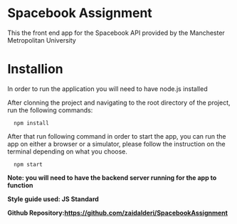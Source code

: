 # Spacebook Assignment


This the front end app for the Spacebook API provided by the Manchester Metropolitan University

# Installion

In order to run the application you will need to have node.js installed

After clonning the project and navigating to the root directory of the project, run the following commands:

```
  npm install
```

After that run following command in order to start the app, you can run the app on either a browser or a simulator, please follow the instruction on the terminal depending on what you choose.

```
  npm start
```

**Note: you will need to have the backend server running for the app to function**

**Style guide used: JS Standard**

**Github Repository:https://github.com/zaidalderi/SpacebookAssignment**

